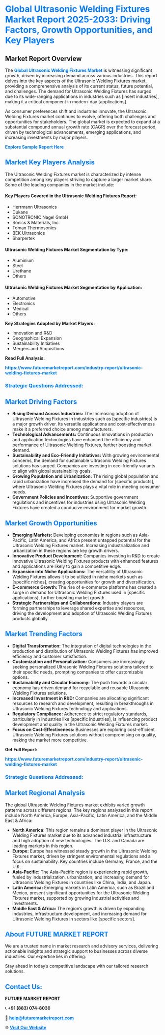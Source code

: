 <h1 style="color: #007BFF;">Global Ultrasonic Welding Fixtures Market Report 2025-2033: Driving Factors, Growth Opportunities, and Key Players</h1>

<section id="overview">
<h2>Market Report Overview</h2>
<p>The <a href="https://www.futuremarketreport.com/industry-report/ultrasonic-welding-fixtures-market" style="color: #007BFF; text-decoration: none;"><strong>Global Ultrasonic Welding Fixtures Market</strong></a> is witnessing significant growth, driven by increasing demand across various industries. This report delves into the key aspects of the Ultrasonic Welding Fixtures market, providing a comprehensive analysis of its current status, future potential, and challenges. The demand for Ultrasonic Welding Fixtures has surged due to its wide-ranging applications in industries such as [insert industries], making it a critical component in modern-day [applications].</p>
<p>As consumer preferences shift and industries innovate, the Ultrasonic Welding Fixtures market continues to evolve, offering both challenges and opportunities for stakeholders. The global market is expected to expand at a substantial compound annual growth rate (CAGR) over the forecast period, driven by technological advancements, emerging applications, and increasing investments by major players.</p>
</section>

<section id="overview">
<p><a href="https://www.futuremarketreport.com/request-sample/reportId=59193" style="color: #007BFF; text-decoration: none;"><strong>Explore Sample Report Here</strong></a></p>
</section>

<section id="key-players">
<h2 style="color: #007BFF;">Market Key Players Analysis</h2>
<p>The Ultrasonic Welding Fixtures market is characterized by intense competition among key players striving to capture a larger market share. Some of the leading companies in the market include:</p>
<h4>Key Players Covered in the Ultrasonic Welding Fixtures Report:</h4>
<ul><li>Herrmann Ultrasonics</li><li>Dukane</li><li>SONOTRONIC Nagel GmbH</li><li>Sonics &amp; Materials, Inc.</li><li>Toman Thermosonics</li><li>BEK Ultrasonics</li><li>Sharpertek</li></ul>
<h4>Ultrasonic Welding Fixtures Market Segmentation by Type:</h4>
<ul><li>Aluminium</li><li>Steel</li><li>Urethane</li><li>Others</li></ul>

<h4>Ultrasonic Welding Fixtures Market Segmentation by Application:</h4>
<ul><li>Automotive</li><li>Electronics</li><li>Medical</li><li>Others</li></ul>
<p><strong>Key Strategies Adopted by Market Players:</strong></p>
<ul>
<li>Innovation and R&D</li>
<li>Geographical Expansion</li>
<li>Sustainability Initiatives</li>
<li>Mergers and Acquisitions</li>
</ul>
</section>

<section>
<p><strong>Read Full Analysis: </strong></p><a href="https://www.futuremarketreport.com/industry-report/ultrasonic-welding-fixtures-market" style="color: #007BFF; text-decoration: none;"><strong>https://www.futuremarketreport.com/industry-report/ultrasonic-welding-fixtures-market</strong></a>
<h3 style="color: #007BFF;">Strategic Questions Addressed:</h3>
</section>

<section id="driving-factors">
<h2 style="color: #007BFF;">Market Driving Factors</h2>
<ul>
<li><strong>Rising Demand Across Industries:</strong> The increasing adoption of Ultrasonic Welding Fixtures in industries such as [specific industries] is a major growth driver. Its versatile applications and cost-effectiveness make it a preferred choice among manufacturers.</li>
<li><strong>Technological Advancements:</strong> Continuous innovations in production and application technologies have enhanced the efficiency and performance of Ultrasonic Welding Fixtures, further boosting market demand.</li>
<li><strong>Sustainability and Eco-Friendly Initiatives:</strong> With growing environmental concerns, the demand for sustainable Ultrasonic Welding Fixtures solutions has surged. Companies are investing in eco-friendly variants to align with global sustainability goals.</li>
<li><strong>Growing Population and Urbanization:</strong> The rising global population and rapid urbanization have increased the demand for [specific products], where Ultrasonic Welding Fixtures plays a vital role in meeting consumer needs.</li>
<li><strong>Government Policies and Incentives:</strong> Supportive government regulations and incentives for industries using Ultrasonic Welding Fixtures have created a conducive environment for market growth.</li>
</ul>
</section>

<section id="growth-opportunities">
<h2 style="color: #007BFF;">Market Growth Opportunities</h2>
<ul>
<li><strong>Emerging Markets:</strong> Developing economies in regions such as Asia-Pacific, Latin America, and Africa present untapped potential for the Ultrasonic Welding Fixtures market. Increasing industrialization and urbanization in these regions are key growth drivers.</li>
<li><strong>Innovative Product Development:</strong> Companies investing in R&D to create innovative Ultrasonic Welding Fixtures products with enhanced features and applications are likely to gain a competitive edge.</li>
<li><strong>Expansion into Niche Applications:</strong> The versatility of Ultrasonic Welding Fixtures allows it to be utilized in niche markets such as [specific niches], creating opportunities for growth and diversification.</li>
<li><strong>E-commerce Growth:</strong> The rise of e-commerce platforms has created a surge in demand for Ultrasonic Welding Fixtures used in [specific applications], further boosting market growth.</li>
<li><strong>Strategic Partnerships and Collaborations:</strong> Industry players are forming partnerships to leverage shared expertise and resources, driving the development and adoption of Ultrasonic Welding Fixtures products globally.</li>
</ul>
</section>

<section id="trending-factors">
<h2 style="color: #007BFF;">Market Trending Factors</h2>
<ul>
<li><strong>Digital Transformation:</strong> The integration of digital technologies in the production and distribution of Ultrasonic Welding Fixtures has improved efficiency and customer satisfaction.</li>
<li><strong>Customization and Personalization:</strong> Consumers are increasingly seeking personalized Ultrasonic Welding Fixtures solutions tailored to their specific needs, prompting companies to offer customizable options.</li>
<li><strong>Sustainability and Circular Economy:</strong> The push towards a circular economy has driven demand for recyclable and reusable Ultrasonic Welding Fixtures solutions.</li>
<li><strong>Increased Investment in R&D:</strong> Companies are allocating significant resources to research and development, resulting in breakthroughs in Ultrasonic Welding Fixtures technology and applications.</li>
<li><strong>Regulatory Compliance:</strong> Adherence to strict regulatory standards, particularly in industries like [specific industries], is influencing product development and quality in the Ultrasonic Welding Fixtures market.</li>
<li><strong>Focus on Cost-Effectiveness:</strong> Businesses are exploring cost-efficient Ultrasonic Welding Fixtures solutions without compromising on quality, making the market more competitive.</li>
</ul>
</section>

<section>
<p><strong>Get Full Report: </strong></p><a href="https://www.futuremarketreport.com/industry-report/ultrasonic-welding-fixtures-market" style="color: #007BFF; text-decoration: none;"><strong>https://www.futuremarketreport.com/industry-report/ultrasonic-welding-fixtures-market</strong></a>
<h3 style="color: #007BFF;">Strategic Questions Addressed:</h3>
</section>


<section id="regional-analysis">
<h2 style="color: #007BFF;">Market Regional Analysis</h2>
<p>The global Ultrasonic Welding Fixtures market exhibits varied growth patterns across different regions. The key regions analyzed in this report include North America, Europe, Asia-Pacific, Latin America, and the Middle East & Africa:</p>
<ul>
<li><strong>North America:</strong> This region remains a dominant player in the Ultrasonic Welding Fixtures market due to its advanced industrial infrastructure and high adoption of new technologies. The U.S. and Canada are leading markets in this region.</li>
<li><strong>Europe:</strong> Europe has witnessed steady growth in the Ultrasonic Welding Fixtures market, driven by stringent environmental regulations and a focus on sustainability. Key countries include Germany, France, and the U.K.</li>
<li><strong>Asia-Pacific:</strong> The Asia-Pacific region is experiencing rapid growth, fueled by industrialization, urbanization, and increasing demand for Ultrasonic Welding Fixtures in countries like China, India, and Japan.</li>
<li><strong>Latin America:</strong> Emerging markets in Latin America, such as Brazil and Mexico, present significant opportunities for the Ultrasonic Welding Fixtures market, supported by growing industrial activities and investments.</li>
<li><strong>Middle East & Africa:</strong> The region’s growth is driven by expanding industries, infrastructure development, and increasing demand for Ultrasonic Welding Fixtures in sectors like [specific sectors].</li>
</ul>
</section>

<footer>
<h2 style="color: #007BFF;">About FUTURE MARKET REPORT</h2>
<p>We are a trusted name in market research and advisory services, delivering actionable insights and strategic support to businesses across diverse industries. Our expertise lies in offering:</p>

<p>Stay ahead in today’s competitive landscape with our tailored research solutions.</p>

<h2 style="color: #007BFF;">Contact Us:</h2>
<p><strong>FUTURE MARKET REPORT</strong></p>
<p>📞 <strong>+91 (883) 074-8030</strong></p>
<p>📧 <strong><a href="mailto:help@futuremarketreport.com" style="color: #007BFF;">help@futuremarketreport.com</a></strong></p>
<p>🌐 <strong><a href="https://www.futuremarketreport.com/" style="color: #007BFF;">Visit Our Website</a></strong></p>
</footer>
